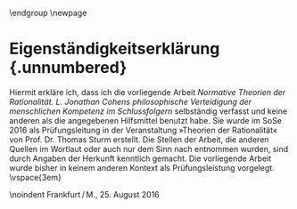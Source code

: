 \endgroup
\newpage

# Eigenständigkeitserklärung {.unnumbered}
Hiermit erkläre ich, dass ich die vorliegende Arbeit *Normative Theorien der Rationalität. L. Jonathan Cohens philosophische Verteidigung der menschlichen Kompetenz im Schlussfolgern* selbständig verfasst und keine anderen als die angegebenen Hilfsmittel benutzt habe. Sie wurde im SoSe 2016 als Prüfungsleitung in der Veranstaltung &raquo;Theorien der Rationalität&laquo; von Prof. Dr. Thomas Sturm erstellt. Die Stellen der Arbeit, die anderen Quellen im Wortlaut oder auch nur dem Sinn nach entnommen wurden, sind durch Angaben der Herkunft kenntlich gemacht. Die vorliegende Arbeit wurde bisher in keinem anderen Kontext als Prüfungsleistung vorgelegt.
\vspace{3em}


\noindent Frankfurt&thinsp;/&thinsp;M., 25. August 2016